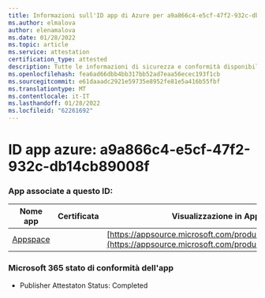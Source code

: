 ```yaml
---
title: Informazioni sull'ID app di Azure per a9a866c4-e5cf-47f2-932c-db14cb89008f
ms.author: elmalova
author: elenamalova
ms.date: 01/28/2022
ms.topic: article
ms.service: attestation
certification_type: attested
description: Tutte le informazioni di sicurezza e conformità disponibili per a9a866c4-e5cf-47f2-932c-db14cb89008f.
ms.openlocfilehash: fea6ad66dbb4bb317bb52ad7eaa56ecec193f1cb
ms.sourcegitcommit: e61daaadc2921e59735e8952fe81e5a416b55fbf
ms.translationtype: MT
ms.contentlocale: it-IT
ms.lasthandoff: 01/28/2022
ms.locfileid: "62261692"
---
```

# <a name="azure-app-id-a9a866c4-e5cf-47f2-932c-db14cb89008f"></a>ID app azure: a9a866c4-e5cf-47f2-932c-db14cb89008f


### <a name="apps-associated-with-this-id"></a>App associate a questo ID:
| **Nome app** | **Certificata** | **Visualizzazione in AppSource** |
|--------------|---------------|-----------------------|
| [Appspace](https://docs.microsoft.com/microsoft-365-app-certification/forward/WA200001738) |  | [https://appsource.microsoft.com/product/office/WA200001738](https://appsource.microsoft.com/product/office/WA200001738) |

### <a name="microsoft-365-app-compliance-status"></a>Microsoft 365 stato di conformità dell'app
- Publisher Attestaton Status: Completed
